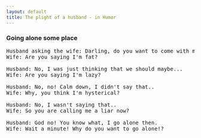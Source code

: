 ```yaml
---
layout: default
title: The plight of a husband - in Humor
---
```


### Going alone some place

<pre class="joke">
Husband asking the wife: Darling, do you want to come with me to the gym?
Wife: Are you saying I'm fat?

Husband: No, I was just thinking that we should maybe...
Wife: Are you saying I'm lazy?

Husband: No, no! Calm down, I didn't say that..
Wife: Why, you think I'm hysterical?

Husband: No, I wasn't saying that..
Wife: So you are calling me a liar now?

Husband: God no! You know what, I go alone then.
Wife: Wait a minute! Why do you want to go alone!?
</pre>
